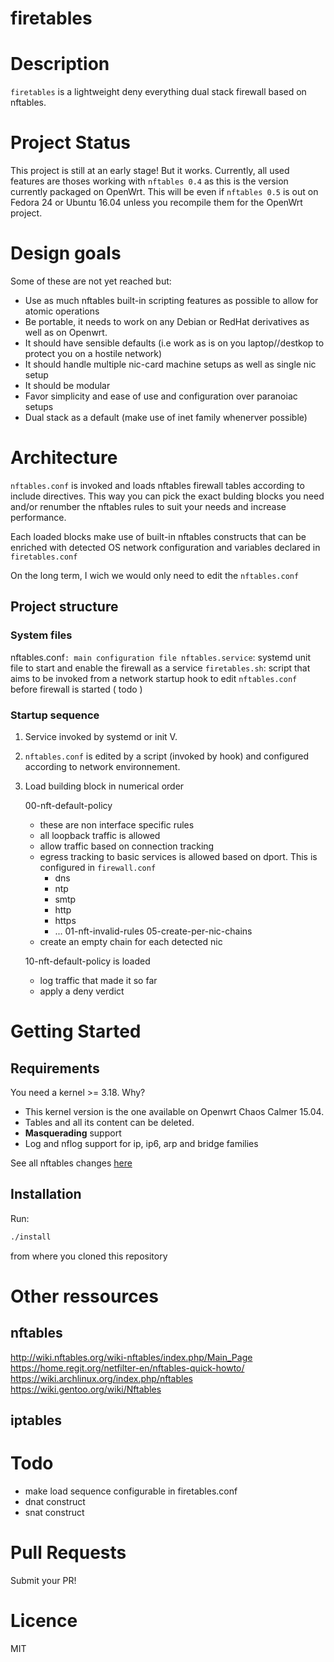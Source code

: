 # firetables

# Description

`firetables` is a lightweight deny everything dual stack firewall based on nftables.

# Project Status

This project is still at an early stage! But it works. Currently, all used features
are thoses working with `nftables 0.4` as this is the version currently
packaged on OpenWrt. This will be even if `nftables 0.5` is out on Fedora 24 or Ubuntu 16.04 unless you recompile them for the OpenWrt project.

# Design goals

Some of these are not yet reached but:

* Use as much nftables built-in scripting features as possible to allow for atomic operations
* Be portable, it needs to work on any Debian or RedHat derivatives as well as on Openwrt.
* It should have sensible defaults (i.e work as is on you laptop//destkop to protect you on a hostile network)
* It should handle multiple nic-card machine setups as well as single nic setup
* It should be modular
* Favor simplicity and ease of use and configuration over paranoiac setups
* Dual stack as a default (make use of inet family whenerver possible)

# Architecture

`nftables.conf` is invoked and loads nftables firewall tables
according to include directives. This way you can pick the exact bulding blocks
you need and/or renumber the nftables rules to suit your needs and increase
performance.

Each loaded blocks make use of built-in nftables constructs that can be
enriched with detected OS network configuration and variables declared in
`firetables.conf`

On the long term, I wich we would only need to edit the `nftables.conf`

## Project structure

### System files

nftables.conf`: main configuration file
nftables.service`: systemd unit file to start and enable the firewall as a service
`firetables.sh`: script that aims to be invoked from a network startup hook to edit `nftables.conf` before firewall is started ( todo )

### Startup sequence

1. Service invoked by systemd or init V.
3. `nftables.conf` is edited by a script (invoked by hook) and configured according to network environnement.
4. Load building block in numerical order

    00-nft-default-policy
      * these are non interface specific rules
      * all loopback traffic is allowed
      * allow traffic based on connection tracking
      * egress tracking to basic services is allowed based on dport. This is configured in `firewall.conf`
        * dns
        * ntp
        * smtp
        * http
        * https
        * ...
    01-nft-invalid-rules
    05-create-per-nic-chains
      * create an empty chain for each detected nic

    10-nft-default-policy is loaded
      * log traffic that made it so far
      * apply a deny verdict

# Getting Started

## Requirements

You need a kernel >= 3.18. Why?

* This kernel version is the one available on Openwrt Chaos Calmer 15.04.
* Tables and all its content can be deleted.
* **Masquerading** support
* Log and nflog support for ip, ip6, arp and bridge families

See all nftables changes [here](http://wiki.nftables.org/wiki-nftables/index.php/List_of_updates_since_Linux_kernel_3.13)

## Installation

Run:

```bash
./install
```
from where you cloned this repository

# Other ressources

## nftables

<http://wiki.nftables.org/wiki-nftables/index.php/Main_Page>
<https://home.regit.org/netfilter-en/nftables-quick-howto/>
<https://wiki.archlinux.org/index.php/nftables>
<https://wiki.gentoo.org/wiki/Nftables>

## iptables

# Todo

* make load sequence configurable in firetables.conf
* dnat construct
* snat construct

# Pull Requests

Submit your PR!

# Licence

MIT
